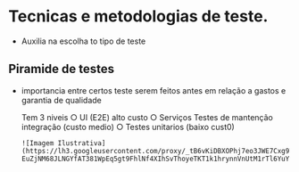 # Tecnicas e metodologias de teste.

* Auxilia na escolha to tipo de teste

## Piramide de testes

* importancia entre certos teste serem feitos antes em relação a gastos e garantia de qualidade

    Tem 3 niveis
      ○ UI (E2E) alto custo
      ○ Serviços Testes de mantenção integração (custo medio)
      ○ Testes unitarios  (baixo cust0)

      ![Imagem Ilustrativa](https://lh3.googleusercontent.com/proxy/_tB6vKiDBXOPhj7eo3JWE7Cxg9Tgb5zTcWN5iGAgIaG_IjsVtouHBAZqXAu4I280Plk6JT9UBRto5Z99-EuZjNM68JLNGYfAT381WpEq5gt9FhlNf4XIhSvThoyeTKT1k1hrynnVnUtM1rTl6YuYZCc)